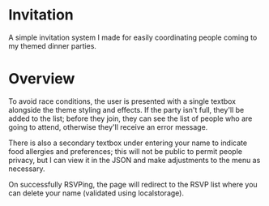 # Invitation

A simple invitation system I made for easily coordinating people coming to my themed dinner parties.

# Overview

To avoid race conditions, the user is presented with a single textbox alongside the theme styling and effects. If the party isn't full, they'll be added to the list; before they join, they can see the list of people who are going to attend, otherwise they'll receive an error message.

There is also a secondary textbox under entering your name to indicate food allergies and preferences; this will not be public to permit people privacy, but I can view it in the JSON and make adjustments to the menu as necessary.

On successfully RSVPing, the page will redirect to the RSVP list where you can delete your name (validated using localstorage).
